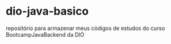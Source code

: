 # dio-java-basico
repositório para armazenar meus códigos de estudos do curso BootcampJavaBackend da DIO
